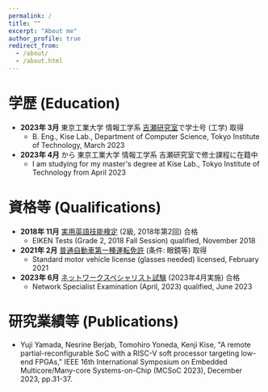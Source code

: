 ```yaml
---
permalink: /
title: ""
excerpt: "About me"
author_profile: true
redirect_from: 
  - /about/
  - /about.html
---
```


学歴 (Education)
======
* **2023年 3月** 東京工業大学 情報工学系 [吉瀬研究室](https://www.arch.cs.titech.ac.jp/)で学士号 (工学) 取得
  * B. Eng., Kise Lab., Department of Computer Science, Tokyo Institute of Technology, March 2023
* **2023年 4月** から 東京工業大学 情報工学系 吉瀬研究室で修士課程に在籍中
  * I am studying for my master's degree at Kise Lab., Tokyo Institute of Technology from April 2023

資格等 (Qualifications)
======
* **2018年 11月** [実用英語技能検定](https://www.eiken.or.jp/) (2級, 2018年第2回) 合格
  * EIKEN Tests (Grade 2, 2018 Fall Session) qualified, November 2018
* **2021年 2月** [普通自動車第一種運転免許](https://www.npa.go.jp/bureau/traffic/menkyo/index.html) (条件: 眼鏡等) 取得
  * Standard motor vehicle license (glasses needed) licensed, February 2021
* **2023年 6月** [ネットワークスペシャリスト試験](https://www.ipa.go.jp/shiken/kubun/nw.html) (2023年4月実施) 合格
  * Network Specialist Examination (April, 2023) qualified, June 2023

研究業績等 (Publications)
======
* Yuji Yamada, Nesrine Berjab, Tomohiro Yoneda, Kenji Kise, "A remote partial-reconfigurable SoC with a RISC-V soft processor targeting low-end FPGAs," IEEE 16th International Symposium on Embedded Multicore/Many-core Systems-on-Chip (MCSoC 2023), December 2023, pp.31-37.
